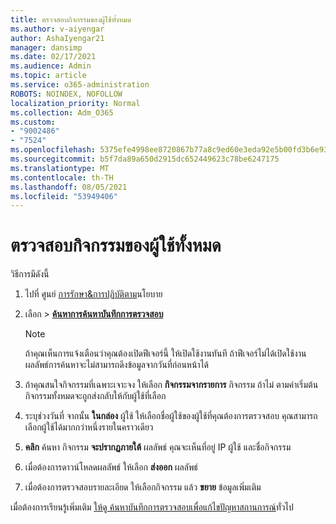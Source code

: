 ```yaml
---
title: ตรวจสอบกิจกรรมของผู้ใช้ทั้งหมด
ms.author: v-aiyengar
author: AshaIyengar21
manager: dansimp
ms.date: 02/17/2021
ms.audience: Admin
ms.topic: article
ms.service: o365-administration
ROBOTS: NOINDEX, NOFOLLOW
localization_priority: Normal
ms.collection: Adm_O365
ms.custom:
- "9002486"
- "7524"
ms.openlocfilehash: 5375efe4998ee8720867b77a8c9ed60e3eda92e5b00fd3b6e93c0afab09fec2b
ms.sourcegitcommit: b5f7da89a650d2915dc652449623c78be6247175
ms.translationtype: MT
ms.contentlocale: th-TH
ms.lasthandoff: 08/05/2021
ms.locfileid: "53949406"
---
```

# <a name="investigate-all-the-users-activities"></a>ตรวจสอบกิจกรรมของผู้ใช้ทั้งหมด

วิธีการมีดังนี้

1. ไปที่ ศูนย์ [การรักษา&การปฏิบัติตาม](https://go.microsoft.com/fwlink/p/?linkid=2077143)นโยบาย
1. เลือก  >  **[ค้นหาการค้นหาบันทึกการตรวจสอบ](https://go.microsoft.com/fwlink/?linkid=2103759)**
    > [!NOTE]
    > ถ้าคุณเห็นการแจ้งเตือนว่าคุณต้องเปิดฟีเจอร์นี้ ให้เปิดใช้งานทันที ถ้าฟีเจอร์ไม่ได้เปิดใช้งาน ผลลัพธ์การค้นหาจะไม่สามารถดึงข้อมูลจากวันที่ก่อนหน้าได้

1. ถ้าคุณสนใจกิจกรรมที่เฉพาะเจาะจง ให้เลือก **กิจกรรมจากรายการ** กิจกรรม ถ้าไม่ ตามค่าเริ่มต้น กิจกรรมทั้งหมดจะถูกส่งกลับให้กับผู้ใช้ที่เลือก
1. ระบุช่วงวันที่ จากนั้น **ในกล่อง** ผู้ใช้ ให้เลือกชื่อผู้ใช้ของผู้ใช้ที่คุณต้องการตรวจสอบ คุณสามารถเลือกผู้ใช้ได้มากกว่าหนึ่งรายในคราวเดียว
1. **คลิก** ค้นหา กิจกรรม **จะปรากฏภายใต้** ผลลัพธ์ คุณจะเห็นที่อยู่ IP ผู้ใช้ และชื่อกิจกรรม
1. เมื่อต้องการดาวน์โหลดผลลัพธ์ ให้เลือก **ส่งออก** ผลลัพธ์
1. เมื่อต้องการตรวจสอบรายละเอียด ให้เลือกกิจกรรม แล้ว **ขยาย** ข้อมูลเพิ่มเติม

เมื่อต้องการเรียนรู้เพิ่มเติม [ให้ดู ค้นหาบันทึกการตรวจสอบเพื่อแก้ไขปัญหาสถานการณ์](https://go.microsoft.com/fwlink/?linkid=2103944)ทั่วไป